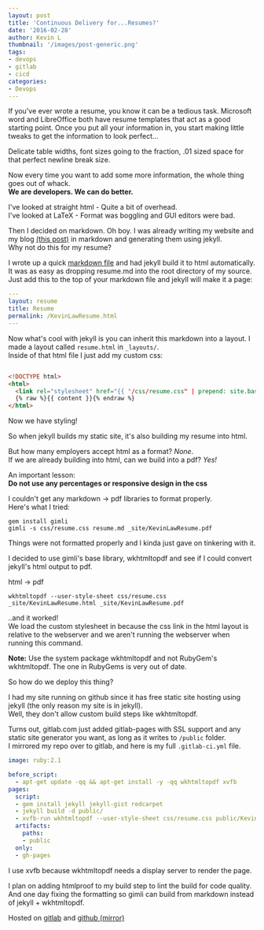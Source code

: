 ```yaml
---
layout: post
title: 'Continuous Delivery for...Resumes?'
date: '2016-02-28'
author: Kevin L
thumbnail: '/images/post-generic.png'
tags:
- devops
- gitlab
- cicd
categories:
- Devops
---
```


If you've ever wrote a resume, you know it can be a tedious task. Microsoft word and LibreOffice both have
resume templates that act as a good starting point. Once you put all your information in, you start making
little tweaks to get the information to look perfect...

Delicate table widths, font sizes going to the fraction, .01 sized space for that perfect newline break size.

Now every time you want to add some more information, the whole thing goes out of whack.  
**We are developers. We can do better.**

I've looked at straight html - Quite a bit of overhead.  
I've looked at LaTeX - Format was boggling and GUI editors were bad.  

Then I decided on markdown. Oh boy. I was already writing my website and my blog [(this post)](https://github.com/thatarchguy/KevinLawDotInfo/blob/gh-pages/_posts/2016-02-28-continuous-delivery-resume.md) in markdown and generating them using jekyll.  
Why not do this for my resume?

I wrote up a quick [markdown file](https://github.com/thatarchguy/KevinLawDotInfo/blob/gh-pages/resume.md) and had jekyll build it to html automatically. It was as easy as dropping resume.md into the root directory of my source.
Just add this to the top of your markdown file and jekyll will make it a page:

```yaml
---
layout: resume
title: Resume
permalink: /KevinLawResume.html
---
```

Now what's cool with jekyll is you can inherit this markdown into a layout. I made a layout called `resume.html` in `_layouts/`.  
Inside of that html file I just add my custom css:

```html

<!DOCTYPE html>
<html>
  <link rel="stylesheet" href="{{ "/css/resume.css" | prepend: site.baseurl }}">
  {% raw %}{{ content }}{% endraw %}
</html>
```

Now we have styling!  

So when jekyll builds my static site, it's also building my resume into html.

But how many employers accept html as a format? *None*.  
If we are already building into html, can we build into a pdf? *Yes!*  

An important lesson:  
**Do not use any percentages or responsive design in the css**

I couldn't get any markdown -> pdf libraries to format properly.  
Here's what I tried:  

```
gem install gimli
gimli -s css/resume.css resume.md _site/KevinLawResume.pdf
```
Things were not formatted properly and I kinda just gave on tinkering with it.

I decided to use gimli's base library, wkhtmltopdf and see if I could convert jekyll's html output to pdf.

html -> pdf  

```
wkhtmltopdf --user-style-sheet css/resume.css _site/KevinLawResume.html _site/KevinLawResume.pdf
```
..and it worked!  
We load the custom stylesheet in because the css link in the html layout is relative to the webserver and we aren't running the webserver when running this command.  

**Note:** Use the system package wkhtmltopdf and not RubyGem's wkhtmltopdf. The one in RubyGems is very out of date.

So how do we deploy this thing?  

I had my site running on github since it has free static site hosting using jekyll (the only reason my site is in jekyll).  
Well, they don't allow custom build steps like wkhtmltopdf.

Turns out, gitlab.com just added gitlab-pages with SSL support and any static site generator you want, as long as it writes to `/public` folder.  
I mirrored my repo over to gitlab, and here is my full `.gitlab-ci.yml` file.

```yaml
image: ruby:2.1

before_script:
  - apt-get update -qq && apt-get install -y -qq wkhtmltopdf xvfb
pages:
  script:
  - gem install jekyll jekyll-gist redcarpet
  - jekyll build -d public/
  - xvfb-run wkhtmltopdf --user-style-sheet css/resume.css public/KevinLawResume.html public/KevinLawResume.pdf
  artifacts:
    paths:
    - public
  only:
  - gh-pages
```

I use xvfb because wkhtmltopdf needs a display server to render the page.  

I plan on adding htmlproof to my build step to lint the build for code quality. And one day fixing the formatting so gimli can build from markdown instead of jekyll + wkhtmltopdf.  

Hosted on [gitlab](https://gitlab.com/thatarchguy/KevinLawDotInfo) and [github (mirror)](https://github.com/thatarchguy/KevinLawDotInfo)
